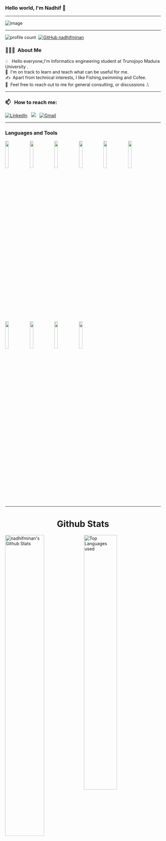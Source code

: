 ### Hello world, I'm Nadhif  👋 

-----

<p align="center">
 
![image](https://user-images.githubusercontent.com/61057666/169029838-74df663d-2e62-4d77-bdff-b43f7d63f00f.png)

</p>

-----

![profile count](https://komarev.com/ghpvc/?username=nadhifminan&color=red)&nbsp;
[![GitHub nadhifminan](https://img.shields.io/github/followers/nadhifminan?label=follow&style=social)](https://github.com/nadhifminan)&nbsp;
### 👨🏻‍💻 &nbsp;About Me

💡 &nbsp; Hello everyone,I'm Informatics engineering student at Trunojoyo Madura University .\
🌱 &nbsp;I'm on track to learn and teach what can be useful for me.\
✍️ &nbsp;Apart from technical interests, I like Fishing,swimming and Cofee.\
💬 &nbsp;Feel free to reach out to me for general consulting, or discussions .\

-----
### 📫 &nbsp; How to reach me:

<a href="https://www.linkedin.com/in/nadhif-fajrul-minan-9b4088251/"><img alt="LinkedIn" src="https://img.shields.io/badge/linkedin%20-%230077B5.svg?&style=flat&logo=linkedin&logoColor=white"/></a> &nbsp;
<a href="https://www.instagram.com/nadhifminan/"><img src="https://img.shields.io/badge/-@nadhifminan-E4405F?style=flat&logo=Instagram&logoColor=white"/></a> &nbsp;
<a href="mailto:nadhifminan@gmail.com"><img alt="Gmail" src="https://img.shields.io/badge/Gmail-D14836?style=flat&logo=gmail&logoColor=white" /></a> &nbsp;

-----


### Languages and Tools

<p>
 
 
  <code><img width="15%" src="https://www.vectorlogo.zone/logos/python/python-ar21.svg"></code>
 <code><img width="15%" src="https://www.vectorlogo.zone/logos/java/java-ar21.svg"></code>
 <code><img width="15%" src="https://www.vectorlogo.zone/logos/kaggle/kaggle-ar21.svg"></code>
  <code><img width="15%" src="https://www.vectorlogo.zone/logos/numpy/numpy-ar21.svg"></code>
 <code><img width="15%" src="https://www.vectorlogo.zone/logos/w3_html5/w3_html5-ar21.svg"></code>
 <code><img width="15%" src="https://www.vectorlogo.zone/logos/w3_css/w3_css-ar21.svg"></code>
  <code><img width="15%" src="https://www.vectorlogo.zone/logos/javascript/javascript-horizontal.svg"></code>
  <code><img width="15%" src="https://www.vectorlogo.zone/logos/getbootstrap/getbootstrap-ar21.svg"></code>
  <code><img width="15%" src="https://www.vectorlogo.zone/logos/jupyter/jupyter-ar21.svg"></code>
  <code><img width="15%" src="https://www.vectorlogo.zone/logos/mysql/mysql-ar21.svg"></code>
  
 
 
 -----
  
</p>



<h1 align="center">Github Stats</h1>
 
 
<img align="left" alt="nadhifminan's Github Stats" src="https://github-readme-stats.vercel.app/api?username=nadhifminan&&show_icons=true&theme=dark" width="50%" />
<img alt="Top Languages used" src="https://github-readme-stats.vercel.app/api/top-langs/?username=nadhifminan&layout=compact&theme=dark" width="46%" />
<br>
